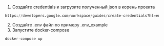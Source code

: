 1. Создайте credentials и загрузите полученный json в корень проекта
```python 
https://developers.google.com/workspace/guides/create-credentials?hl=en
```
2. Создайте .env файл по примеру .env_example
3. Запустите docker-compose
```python
docker-compose up
```